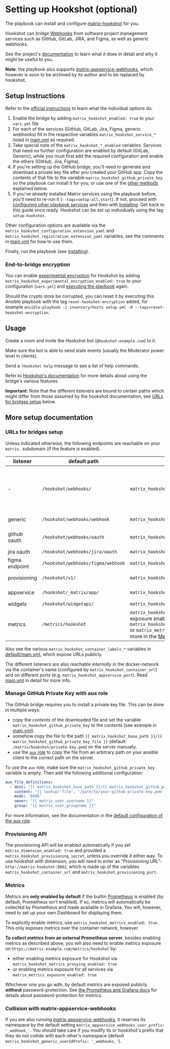 # Setting up Hookshot (optional)

The playbook can install and configure [matrix-hookshot](https://github.com/matrix-org/matrix-hookshot) for you.

Hookshot can bridge [Webhooks](https://en.wikipedia.org/wiki/Webhook) from software project management services such as GitHub, GitLab, JIRA, and Figma, as well as generic webhooks.

See the project's [documentation](https://matrix-org.github.io/matrix-hookshot/latest/hookshot.html) to learn what it does in detail and why it might be useful to you.

**Note**: the playbook also supports [matrix-appservice-webhooks](configuring-playbook-bridge-appservice-webhooks.md), which however is soon to be archived by its author and to be replaced by hookshot.


## Setup Instructions

Refer to the [official instructions](https://matrix-org.github.io/matrix-hookshot/latest/setup.html) to learn what the individual options do.

1. Enable the bridge by adding `matrix_hookshot_enabled: true` to your `vars.yml` file
2. For each of the services (GitHub, GitLab, Jira, Figma, generic webhooks) fill in the respective variables `matrix_hookshot_service_*` listed in [main.yml](/roles/custom/matrix-bridge-hookshot/defaults/main.yml) as required.
3. Take special note of the `matrix_hookshot_*_enabled` variables. Services that need no further configuration are enabled by default (GitLab, Generic), while you must first add the required configuration and enable the others (GitHub, Jira, Figma).
4. If you're setting up the GitHub bridge, you'll need to generate and download a private key file after you created your GitHub app. Copy the contents of that file to the variable `matrix_hookshot_github_private_key` so the playbook can install it for you, or use one of the [other methods](#manage-github-private-key-with-aux-role) explained below.
5. If you've already installed Matrix services using the playbook before, you'll need to re-run it (`--tags=setup-all,start`). If not, proceed with [configuring other playbook services](configuring-playbook.md) and then with [Installing](installing.md). Get back to this guide once ready. Hookshot can be set up individually using the tag `setup-hookshot`.

Other configuration options are available via the `matrix_hookshot_configuration_extension_yaml` and `matrix_hookshot_registration_extension_yaml` variables, see the comments in [main.yml](/roles/custom/matrix-bridge-hookshot/defaults/main.yml) for how to use them.

Finally, run the playbook (see [installing](installing.md)).

### End-to-bridge encryption

You can enable [experimental encryption](https://matrix-org.github.io/matrix-hookshot/latest/advanced/encryption.html) for Hookshot by adding `matrix_hookshot_experimental_encryption_enabled: true` to your configuration (`vars.yml`) and [executing the playbook](installing.md) again.

Should the crypto store be corrupted, you can reset it by executing this Ansible playbook with the tag `reset-hookshot-encryption` added, for example `ansible-playbook -i inventory/hosts setup.yml -K --tags=reset-hookshot-encryption`.

## Usage

Create a room and invite the Hookshot bot (`@hookshot:example.com`) to it.

Make sure the bot is able to send state events (usually the Moderator power level in clients).

Send a `!hookshot help` message to see a list of help commands.

Refer to [Hookshot's documentation](https://matrix-org.github.io/matrix-hookshot/latest/usage.html) for more details about using the bridge's various features.

**Important**: Note that the different listeners are bound to certain paths which might differ from those assumed by the hookshot documentation, see [URLs for bridges setup](#urls-for-bridges-setup) below.


## More setup documentation

### URLs for bridges setup

Unless indicated otherwise, the following endpoints are reachable on your `matrix.` subdomain (if the feature is enabled).

| listener | default path | variable | used as |
|---|---|---|---|
| - | `/hookshot/webhooks/` | `matrix_hookshot_webhook_endpoint` | Webhook-prefix, which affects all webhook-related URLs below |
| generic | `/hookshot/webhooks/webhook` | `matrix_hookshot_generic_endpoint` | Generic webhooks |
| github oauth | `/hookshot/webhooks/oauth` | `matrix_hookshot_github_oauth_endpoint` | GitHub "Callback URL" |
| jira oauth | `/hookshot/webhooks/jira/oauth` | `matrix_hookshot_jira_oauth_endpoint` | JIRA OAuth |
| figma endpoint | `/hookshot/webhooks/figma/webhook` | `matrix_hookshot_figma_endpoint` | Figma |
| provisioning | `/hookshot/v1/` | `matrix_hookshot_provisioning_endpoint` | Dimension [provisioning](#provisioning-api) |
| appservice | `/hookshot/_matrix/app/` | `matrix_hookshot_appservice_endpoint` | Matrix server |
| widgets | `/hookshot/widgetapi/` | `matrix_hookshot_widgets_endpoint` | Widgets |
| metrics | `/metrics/hookshot` | `matrix_hookshot_metrics_enabled` and exposure enabled via `matrix_hookshot_metrics_proxying_enabled` or `matrix_metrics_exposure_enabled`. Read more in the [Metrics section](#metrics) below. | Prometheus |

Also see the various `matrix_hookshot_container_labels_*` variables in [default/main.yml](/roles/custom/matrix-bridge-hookshot/default/main.yml), which expose URLs publicly.

The different listeners are also reachable *internally* in the docker-network via the container's name (configured by `matrix_hookshot_container_url`) and on different ports (e.g. `matrix_hookshot_appservice_port`). Read [main.yml](/roles/custom/matrix-bridge-hookshot/defaults/main.yml) in detail for more info.

### Manage GitHub Private Key with aux role

The GitHub bridge requires you to install a private key file. This can be done in multiple ways:
- copy the *contents* of the downloaded file and set the variable `matrix_hookshot_github_private_key` to the contents (see example in [main.yml](/roles/custom/matrix-bridge-hookshot/defaults/main.yml)).
- somehow copy the file to the path `{{ matrix_hookshot_base_path }}/{{ matrix_hookshot_github_private_key_file }}` (default: `/matrix/hookshot/private-key.pem`) on the server manually.
- use the [`aux` role](https://github.com/mother-of-all-self-hosting/ansible-role-aux) to copy the file from an arbitrary path on your ansible client to the correct path on the server.

To use the `aux` role, make sure the `matrix_hookshot_github_private_key` variable is empty. Then add the following additional configuration:
```yaml
aux_file_definitions:
  - dest: "{{ matrix_hookshot_base_path }}/{{ matrix_hookshot_github_private_key_file }}"
    content: "{{ lookup('file', '/path/to/your-github-private-key.pem') }}"
    mode: '0400'
    owner: "{{ matrix_user_username }}"
    group: "{{ matrix_user_groupname }}"
```
For more information, see the documentation in the [default configuration of the aux role](https://github.com/mother-of-all-self-hosting/ansible-role-aux/blob/main/defaults/main.yml).

### Provisioning API

The provisioning API will be enabled automatically if you set `matrix_dimension_enabled: true` and provided a `matrix_hookshot_provisioning_secret`, unless you override it either way. To use hookshot with dimension, you will need to enter as "Provisioning URL": `http://matrix-hookshot:9002`, which is made up of the variables `matrix_hookshot_container_url` and `matrix_hookshot_provisioning_port`.

### Metrics

Metrics are **only enabled by default** if the builtin [Prometheus](configuring-playbook-prometheus-grafana.md) is enabled (by default, Prometheus isn't enabled). If so, metrics will automatically be collected by Prometheus and made available in Grafana. You will, however, need to set up your own Dashboard for displaying them.

To explicitly enable metrics, use `matrix_hookshot_metrics_enabled: true`. This only exposes metrics over the container network, however.

**To collect metrics from an external Prometheus server**, besides enabling metrics as described above, you will also need to enable metrics exposure on `https://matrix.example.com/metrics/hookshot` by:

- either enabling metrics exposure for Hookshot via `matrix_hookshot_metrics_proxying_enabled: true`
- or enabling metrics exposure for all services via `matrix_metrics_exposure_enabled: true`

Whichever one you go with, by default metrics are exposed publicly **without** password-protection. See [the Prometheus and Grafana docs](configuring-playbook-prometheus-grafana.md) for details about password-protection for metrics.

### Collision with matrix-appservice-webhooks

If you are also running [matrix-appservice-webhooks](configuring-playbook-bridge-appservice-webhooks.md), it reserves its namespace by the default setting `matrix_appservice_webhooks_user_prefix: '_webhook_'`. You should take care if you modify its or hookshot's prefix that they do not collide with each other's namespace (default `matrix_hookshot_generic_userIdPrefix: '_webhooks_'`).

